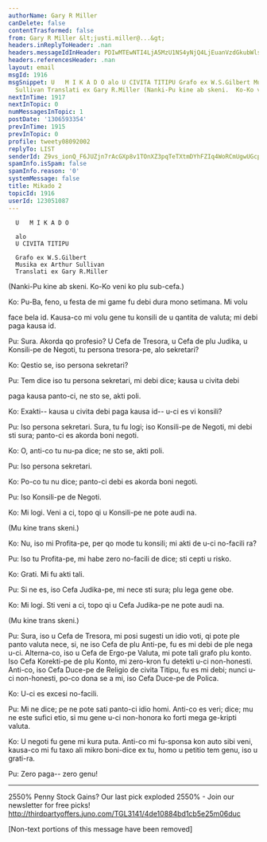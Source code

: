 ```yaml
---
authorName: Gary R Miller
canDelete: false
contentTrasformed: false
from: Gary R Miller &lt;justi.miller@...&gt;
headers.inReplyToHeader: .nan
headers.messageIdInHeader: PDIwMTEwNTI4LjA5MzU1NS4yNjQ4LjEuanVzdGkubWlsbGVyQGp1bm8uY29tPg==
headers.referencesHeader: .nan
layout: email
msgId: 1916
msgSnippet: U   M I K A D O alo U CIVITA TITIPU Grafo ex W.S.Gilbert Musika ex Arthur
  Sullivan Translati ex Gary R.Miller (Nanki-Pu kine ab skeni.  Ko-Ko veni ko plu
nextInTime: 1917
nextInTopic: 0
numMessagesInTopic: 1
postDate: '1306593354'
prevInTime: 1915
prevInTopic: 0
profile: tweety08092002
replyTo: LIST
senderId: Z9vs_ionQ_F6JUZjn7rAcGXp8v1TOnXZ3pqTeTXtmDYhFZIq4WoRCmUgwUGcpaZL4_dH6bz484H5se78Zz9J4a9Mtxy-wfjZ14lAgQ
spamInfo.isSpam: false
spamInfo.reason: '0'
systemMessage: false
title: Mikado 2
topicId: 1916
userId: 123051087
---
```



      U   M I K A D O

      alo
      U CIVITA TITIPU

      Grafo ex W.S.Gilbert
      Musika ex Arthur Sullivan
      Translati ex Gary R.Miller

(Nanki-Pu kine ab skeni.  Ko-Ko veni ko plu sub-cefa.)

Ko:  Pu-Ba, feno, u festa de mi game fu debi dura mono setimana.  Mi volu

face bela id.  Kausa-co mi volu gene tu konsili de u qantita de valuta;
mi 
debi paga kausa id.

Pu:  Sura.  Akorda qo profesio?  U Cefa de Tresora, u Cefa de plu Judika,
u 
Konsili-pe de Negoti, tu persona tresora-pe, alo sekretari?

Ko:  Qestio se, iso persona sekretari?

Pu:  Tem dice iso tu persona sekretari, mi debi dice; kausa u civita debi

paga kausa panto-ci, ne sto se, akti poli.

Ko:  Exakti-- kausa u civita debi paga kausa id-- u-ci es vi konsili?

Pu:  Iso persona sekretari.  Sura, tu fu logi; iso Konsili-pe de Negoti,
mi 
debi sti sura; panto-ci es akorda boni negoti.

Ko:  O, anti-co tu nu-pa dice; ne sto se, akti poli.

Pu:  Iso persona sekretari.

Ko:  Po-co tu nu dice; panto-ci debi es akorda boni negoti.

Pu:  Iso Konsili-pe de Negoti.

Ko:  Mi logi.  Veni a ci, topo qi u Konsili-pe ne pote audi na.

(Mu kine trans skeni.)

Ko:  Nu, iso mi Profita-pe, per qo mode tu konsili; mi akti de u-ci 
no-facili ra?

Pu:  Iso tu Profita-pe, mi habe zero no-facili de dice; sti cepti u
risko.

Ko:  Grati.  Mi fu akti tali.

Pu:  Si ne es, iso Cefa Judika-pe, mi nece sti sura; plu lega gene obe.

Ko:  Mi logi.  Sti veni a ci, topo qi u Cefa Judika-pe ne pote audi na.

(Mu kine trans skeni.)

Pu:  Sura, iso u Cefa de Tresora, mi posi sugesti un idio voti, qi pote
ple 
panto valuta nece, si, ne iso Cefa de plu Anti-pe, fu es mi debi de ple
nega 
u-ci.  Alterna-co, iso u Cefa de Ergo-pe Valuta, mi pote tali grafo plu 
konto.  Iso Cefa Korekti-pe de plu Konto, mi zero-kron fu detekti u-ci 
non-honesti.   Anti-co, iso Cefa Duce-pe de Religio de civita Titipu, fu
es 
mi debi; nunci u-ci non-honesti, po-co dona se a mi, iso Cefa Duce-pe de 
Polica.

Ko:  U-ci es excesi no-facili.

Pu:  Mi ne dice; pe ne pote sati panto-ci idio homi.  Anti-co es veri;
dice; 
mu ne este sufici etio, si mu gene u-ci non-honora ko forti mega
ge-kripti 
valuta.

Ko:  U negoti fu gene mi kura puta.  Anti-co mi fu-sponsa kon auto sibi 
veni, kausa-co mi fu taxo ali mikro boni-dice ex tu, homo u petitio tem 
genu, iso u grati-ra.

Pu:  Zero paga-- zero genu!
____________________________________________________________
2550% Penny Stock Gains?
Our last pick exploded 2550% - Join our newsletter for free picks!
http://thirdpartyoffers.juno.com/TGL3141/4de10884bd1cb5e25m06duc

[Non-text portions of this message have been removed]


